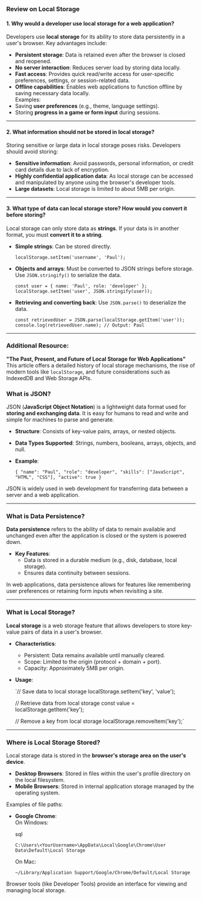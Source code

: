 
### Review on Local Storage

#### 1. Why would a developer use local storage for a web application?

Developers use **local storage** for its ability to store data persistently in a user's browser. Key advantages include:

-   **Persistent storage**: Data is retained even after the browser is closed and reopened.
-   **No server interaction**: Reduces server load by storing data locally.
-   **Fast access**: Provides quick read/write access for user-specific preferences, settings, or session-related data.
-   **Offline capabilities**: Enables web applications to function offline by saving necessary data locally.  
    Examples:
-   Saving **user preferences** (e.g., theme, language settings).
-   Storing **progress in a game or form input** during sessions.

----------

#### 2. What information should not be stored in local storage?

Storing sensitive or large data in local storage poses risks. Developers should avoid storing:

-   **Sensitive information**: Avoid passwords, personal information, or credit card details due to lack of encryption.
-   **Highly confidential application data**: As local storage can be accessed and manipulated by anyone using the browser's developer tools.
-   **Large datasets**: Local storage is limited to about 5MB per origin.

----------

#### 3. What type of data can local storage store? How would you convert it before storing?

Local storage can only store data as **strings**. If your data is in another format, you must **convert it to a string**.

-   **Simple strings**: Can be stored directly.

    
    `localStorage.setItem('username', 'Paul');` 
    
-   **Objects and arrays**: Must be converted to JSON strings before storage. Use `JSON.stringify()` to serialize the data.
    

    
    `const user = { name: 'Paul', role: 'developer' };
    localStorage.setItem('user', JSON.stringify(user));` 
    
-   **Retrieving and converting back**: Use `JSON.parse()` to deserialize the data.
    

    
    `const retrievedUser = JSON.parse(localStorage.getItem('user'));
    console.log(retrievedUser.name); // Output: Paul` 
    

----------

### Additional Resource:

**"The Past, Present, and Future of Local Storage for Web Applications"**  
This article offers a detailed history of local storage mechanisms, the rise of modern tools like `localStorage`, and future considerations such as IndexedDB and Web Storage APIs.

### What is JSON?

JSON (**JavaScript Object Notation**) is a lightweight data format used for **storing and exchanging data**. It is easy for humans to read and write and simple for machines to parse and generate.

-   **Structure**: Consists of key-value pairs, arrays, or nested objects.
-   **Data Types Supported**: Strings, numbers, booleans, arrays, objects, and null.
-   **Example**:
    
    
    `{
      "name": "Paul",
      "role": "developer",
      "skills": ["JavaScript", "HTML", "CSS"],
      "active": true
    }` 
    

JSON is widely used in web development for transferring data between a server and a web application.

----------

### What is Data Persistence?

**Data persistence** refers to the ability of data to remain available and unchanged even after the application is closed or the system is powered down.

-   **Key Features**:
    -   Data is stored in a durable medium (e.g., disk, database, local storage).
    -   Ensures data continuity between sessions.

In web applications, data persistence allows for features like remembering user preferences or retaining form inputs when revisiting a site.

----------

### What is Local Storage?

**Local storage** is a web storage feature that allows developers to store key-value pairs of data in a user's browser.

-   **Characteristics**:
    -   Persistent: Data remains available until manually cleared.
    -   Scope: Limited to the origin (protocol + domain + port).
    -   Capacity: Approximately 5MB per origin.
-   **Usage**:
    
    
    `// Save data to local storage
    localStorage.setItem('key', 'value');
    
    // Retrieve data from local storage
    const value = localStorage.getItem('key');
    
    // Remove a key from local storage
    localStorage.removeItem('key');` 
    

----------

### Where is Local Storage Stored?

Local storage data is stored in the **browser's storage area on the user's device**.

-   **Desktop Browsers**: Stored in files within the user's profile directory on the local filesystem.
-   **Mobile Browsers**: Stored in internal application storage managed by the operating system.

Examples of file paths:

-   **Google Chrome**:  
    On Windows:
    
    sql

    
    `C:\Users\<YourUsername>\AppData\Local\Google\Chrome\User Data\Default\Local Storage` 
    
    On Mac:
    
    
    `~/Library/Application Support/Google/Chrome/Default/Local Storage` 
    

Browser tools (like Developer Tools) provide an interface for viewing and managing local storage.